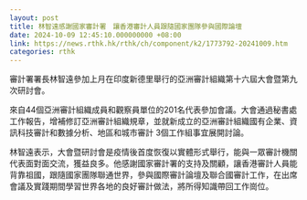 ```yaml
---
layout: post
title: 林智遠感謝國家審計署　讓香港審計人員跟隨國家團隊參與國際論壇
date: 2024-10-09 12:45:10.000000000 +08:00
link: https://news.rthk.hk/rthk/ch/component/k2/1773792-20241009.htm
categories: rthk
---
```


審計署署長林智遠參加上月在印度新德里舉行的亞洲審計組織第十六屆大會暨第九次研討會。

來自44個亞洲審計組織成員和觀察員單位的201名代表參加會議。大會通過秘書處工作報告，增補修訂亞洲審計組織規章，並就新成立的亞洲審計組織國有企業、資訊科技審計和數據分析、地區和城市審計 3個工作組事宜展開討論。 

林智遠表示，大會暨研討會是疫情後首度恢復以實體形式舉行，能與一眾審計機關代表面對面交流，獲益良多。他感謝國家審計署的支持及關顧，讓香港審計人員能背靠祖國，跟隨國家團隊聯通世界，參與國際審計論壇及聯合國審計工作，在出席會議及實踐期間學習世界各地的良好審計做法，將所得知識帶回工作崗位。

